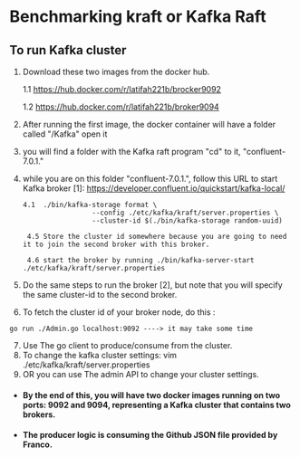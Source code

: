 # Benchmarking kraft or Kafka Raft 

## To run Kafka cluster 
1. Download these two images from the docker hub.

   1.1 https://hub.docker.com/r/latifah221b/brocker9092
  
   1.2 https://hub.docker.com/r/latifah221b/broker9094
   
2. After running the first image, the docker container will have a folder called "/Kafka" open it 
3. you will find a folder with the Kafka raft program "cd" to it, "confluent-7.0.1."

4. while you are on this folder "confluent-7.0.1.", follow this URL to start Kafka broker [1]:  https://developer.confluent.io/quickstart/kafka-local/
   ```
   4.1  ./bin/kafka-storage format \
                    --config ./etc/kafka/kraft/server.properties \
                    --cluster-id $(./bin/kafka-storage random-uuid)
                    
    4.5 Store the cluster id somewhere because you are going to need it to join the second broker with this broker. 

    4.6 start the broker by running ./bin/kafka-server-start ./etc/kafka/kraft/server.properties
    ```
5. Do the same steps to run the broker [2], but note that you will specify the same cluster-id to the second broker. 
6. To fetch the cluster id of your broker node, do this :

```
go run ./Admin.go localhost:9092 ----> it may take some time 
```
   
7. Use The go client to produce/consume from the cluster. 
8.  To change the kafka cluster settings: vim ./etc/kafka/kraft/server.properties
9. OR you can use The admin API to change your cluster settings. 
    
* #### By the end of this, you will have two docker images running on two ports: 9092 and 9094, representing a Kafka cluster that contains two brokers. 

* #### The producer logic is consuming the Github JSON file provided by Franco. 
   
   
